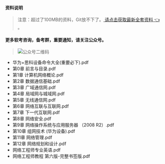 #### 资料说明
> 注意：超过了100MB的资料，Git放不下了。[ 请点击获取最新全套资料 👈  ](https://91ke.cn/)。 


#### 更多软考咨询，备考群，重要通知，请关注公众号。
> ![公众号二维码](https://chaidingoss.oss-cn-hangzhou.aliyuncs.com/qrcode.jpg)

 -  华为+思科设备命令大全(重要必下).pdf
 -  第0章 前言与目录.pdf
 -  第1章 计算机网络概论.pdf
 -  第2章 数据通信基础.pdf
 -  第3章 广域通信网.pdf
 -  第4章 局域网与城域网.pdf
 -  第5章 无线通信网.pdf
 -  第6章 网络互联与互联网.pdf
 -  第7章 下一代互联网.pdf
 -  第8章 网络安全.pdf
 -  第9章 网络操作系统与应用服务器 （2008 R2）.pdf
 -  第10章 组网技术 (华为设备).pdf
 -  第11章 网络管理.pdf
 -  第12章 网络规划和设计.pdf
 -  网络工程师专业英语.pdf
 -  网络工程师教程 第六版-完整书签版.pdf
